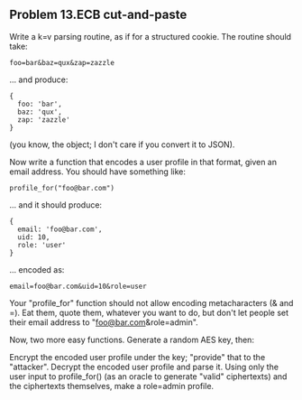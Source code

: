 ## Problem 13.ECB cut-and-paste

Write a k=v parsing routine, as if for a structured cookie. The routine should take:
```
foo=bar&baz=qux&zap=zazzle
```
... and produce:
```
{
  foo: 'bar',
  baz: 'qux',
  zap: 'zazzle'
}
```
(you know, the object; I don't care if you convert it to JSON).

Now write a function that encodes a user profile in that format, given an email address. You should have something like:
```
profile_for("foo@bar.com")
```
... and it should produce:
```
{
  email: 'foo@bar.com',
  uid: 10,
  role: 'user'
}
```
... encoded as:
```
email=foo@bar.com&uid=10&role=user
```
Your "profile_for" function should not allow encoding metacharacters (& and =). Eat them, quote them, whatever you want to do, but don't let people set their email address to "foo@bar.com&role=admin".

Now, two more easy functions. Generate a random AES key, then:

Encrypt the encoded user profile under the key; "provide" that to the "attacker".
Decrypt the encoded user profile and parse it.
Using only the user input to profile_for() (as an oracle to generate "valid" ciphertexts) and the ciphertexts themselves, make a role=admin profile.
